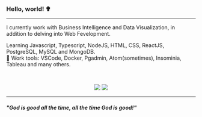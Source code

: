 ### Hello, world! ✟

--- 

I currently work with Business Intelligence and Data Visualization, in addition to delving into Web Fevelopment.

Learning Javascript, Typescript, NodeJS, HTML, CSS, ReactJS, PostgreSQL, MySQL and MongoDB.
<br>
🦯 Work tools: VSCode, Docker, Pgadmin, Atom(sometimes), Insominia, Tableau and many others.

<br>

<p align = "center">
  <img src = "https://github-readme-stats.vercel.app/api?username=robsonshockwave&show_icons=true&theme=algolia&line_height=27">
  <img src = "https://github-readme-stats.vercel.app/api/top-langs/?username=robsonshockwave">
</p>

<hr>

<h5>"God is good all the time, all the time God is good!"</h5>
